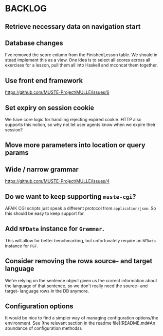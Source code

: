 BACKLOG
=======

Retrieve necessary data on navigation start
---

Database changes
---

I've removed the score column from the FinishedLesson table.  We
should in stead implement this as a view.  One idea is to select all
scores across all exercises for a lesson, pull them all into Haskell
and mconcat them together.

Use front end framework
---

https://github.com/MUSTE-Project/MULLE/issues/6

Set expiry on session cookie
---

We have core logic for handling rejecting expired cookie.  HTTP also
supports this notion, so why not let user agents know when we expire
their session?

Move more parameters into location or query params
---

Wide / narrow grammar
---

https://github.com/MUSTE-Project/MULLE/issues/4

Do we want to keep supporting `muste-cgi`?
---

AFAIK CGI scripts just speak a different protocol from
`application/json`.  So this should be easy to keep support for.

Add `NFData` instance for `Grammar`.
---

This will allow for better benchmarking, but unfortunately require an
`NFData` instance for `PGF`.

Consider removing the rows source- and target language
---

We're relying on the sentence object given us the correct information
about the language of that sentence, so we don't really need the
source- and target- language rows in the DB anymore.

Configuration options
---

It would be nice to find a simpler way of managing configuration
options/the environment.  See [the relevant section in the readme
file](README.md#An abundance of configuration methods).

